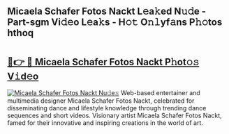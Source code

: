 ## Micaela Schafer Fotos Nackt L𝚎a𝚔ed N𝚞𝚍e - Part-sgm Vi𝚍𝚎o L𝚎a𝚔s - H𝚘𝚝 O𝚗𝚕yf𝚊ns P𝚑𝚘tos hthoq

# <h2><a href="http://kfcrwq4.oniu.top/?m=Micaela+Schafer+Fotos+Nackt">🔗👉 🔴 Micaela Schafer Fotos Nackt P𝚑ot𝚘𝚜 V𝚒d𝚎o</a></h2>

[![Micaela Schafer Fotos Nackt Nu𝚍e𝚜](https://i.imgur.com/0qMVB7G.gif)](http://kfcrwq4.oniu.top/?m=Micaela+Schafer+Fotos+Nackt)
Web-based entertainer and multimedia designer Micaela Schafer Fotos Nackt, celebrated for disseminating dance and lifestyle knowledge through trending dance sequences and short videos. Visionary artist Micaela Schafer Fotos Nackt, famed for their innovative and inspiring creations in the world of art.  
